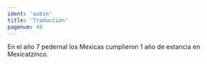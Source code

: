 ```yaml
---
ident: 'aubin'
title: 'Traducción'
pagenum: 46
---
```

En el año 7 pedernal los Mexicas cumplieron 1 año de estancia en Mexicatzinco.

